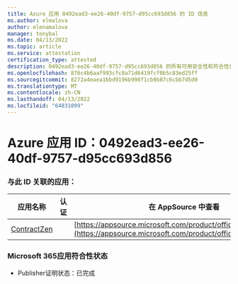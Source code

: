 ```yaml
---
title: Azure 应用 0492ead3-ee26-40df-9757-d95cc693d856 的 ID 信息
ms.author: elmalova
author: elenamalova
manager: tonybal
ms.date: 04/13/2022
ms.topic: article
ms.service: attestation
certification_type: attested
description: 0492ead3-ee26-40df-9757-d95cc693d856 的所有可用安全性和符合性信息信息。
ms.openlocfilehash: 876c4b6aaf993cfc8a71d6419fcf0b5c83ed25ff
ms.sourcegitcommit: 8272a4eaea1bbd9196b998f1cb9b87c6cbb7d5d0
ms.translationtype: MT
ms.contentlocale: zh-CN
ms.lasthandoff: 04/13/2022
ms.locfileid: "64831099"
---
```

# <a name="azure-app-id-0492ead3-ee26-40df-9757-d95cc693d856"></a>Azure 应用 ID：0492ead3-ee26-40df-9757-d95cc693d856


### <a name="apps-associated-with-this-id"></a>与此 ID 关联的应用：
| **应用名称** | **认证** | **在 AppSource 中查看** |
|--------------|---------------|-----------------------|
| [ContractZen](../forward/WA200001389.md) |  | [https://appsource.microsoft.com/product/office/WA200001389](https://appsource.microsoft.com/product/office/WA200001389) |

### <a name="microsoft-365-app-compliance-status"></a>Microsoft 365应用符合性状态
- Publisher证明状态：已完成
